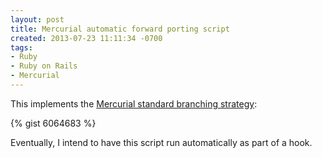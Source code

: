 ```yaml
---
layout: post
title: Mercurial automatic forward porting script
created: 2013-07-23 11:11:34 -0700
tags:
- Ruby
- Ruby on Rails
- Mercurial
---
```

This implements the [Mercurial standard branching strategy](http://mercurial.selenic.com/wiki/StandardBranching):

{% gist 6064683 %}

Eventually, I intend to have this script run automatically as part of a hook.

